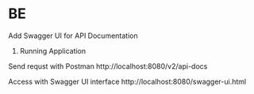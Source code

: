 # BE



Add Swagger UI for API Documentation

1. Running Application

Send requst with Postman
http://localhost:8080/v2/api-docs 

Access with Swagger UI interface
http://localhost:8080/swagger-ui.html
